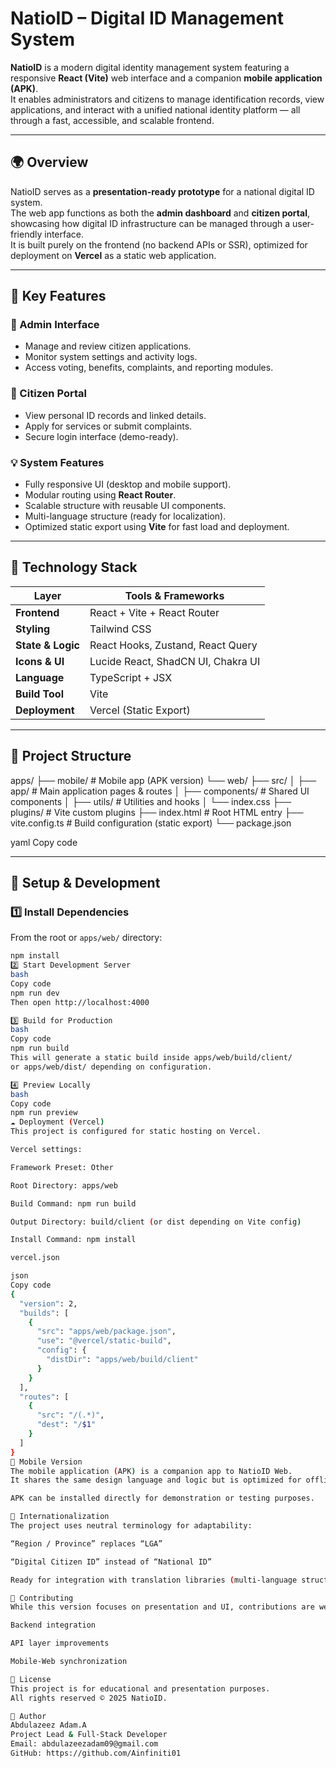 # NatioID – Digital ID Management System

**NatioID** is a modern digital identity management system featuring a responsive **React (Vite)** web interface and a companion **mobile application (APK)**.  
It enables administrators and citizens to manage identification records, view applications, and interact with a unified national identity platform — all through a fast, accessible, and scalable frontend.

---

## 🌍 Overview

NatioID serves as a **presentation-ready prototype** for a national digital ID system.  
The web app functions as both the **admin dashboard** and **citizen portal**, showcasing how digital ID infrastructure can be managed through a user-friendly interface.  
It is built purely on the frontend (no backend APIs or SSR), optimized for deployment on **Vercel** as a static web application.

---

## 🚀 Key Features

### 🧭 Admin Interface
- Manage and review citizen applications.
- Monitor system settings and activity logs.
- Access voting, benefits, complaints, and reporting modules.

### 👤 Citizen Portal
- View personal ID records and linked details.
- Apply for services or submit complaints.
- Secure login interface (demo-ready).

### 💡 System Features
- Fully responsive UI (desktop and mobile support).
- Modular routing using **React Router**.
- Scalable structure with reusable UI components.
- Multi-language structure (ready for localization).
- Optimized static export using **Vite** for fast load and deployment.

---

## 🧱 Technology Stack

| Layer | Tools & Frameworks |
|-------|--------------------|
| **Frontend** | React + Vite + React Router |
| **Styling** | Tailwind CSS |
| **State & Logic** | React Hooks, Zustand, React Query |
| **Icons & UI** | Lucide React, ShadCN UI, Chakra UI |
| **Language** | TypeScript + JSX |
| **Build Tool** | Vite |
| **Deployment** | Vercel (Static Export) |

---

## 📂 Project Structure

apps/
├── mobile/ # Mobile app (APK version)
└── web/
├── src/
│ ├── app/ # Main application pages & routes
│ ├── components/ # Shared UI components
│ ├── utils/ # Utilities and hooks
│ └── index.css
├── plugins/ # Vite custom plugins
├── index.html # Root HTML entry
├── vite.config.ts # Build configuration (static export)
└── package.json

yaml
Copy code

---

## 🧩 Setup & Development

### 1️⃣ Install Dependencies
From the root or `apps/web/` directory:
```bash
npm install
2️⃣ Start Development Server
bash
Copy code
npm run dev
Then open http://localhost:4000

3️⃣ Build for Production
bash
Copy code
npm run build
This will generate a static build inside apps/web/build/client/
or apps/web/dist/ depending on configuration.

4️⃣ Preview Locally
bash
Copy code
npm run preview
☁️ Deployment (Vercel)
This project is configured for static hosting on Vercel.

Vercel settings:

Framework Preset: Other

Root Directory: apps/web

Build Command: npm run build

Output Directory: build/client (or dist depending on Vite config)

Install Command: npm install

vercel.json

json
Copy code
{
  "version": 2,
  "builds": [
    {
      "src": "apps/web/package.json",
      "use": "@vercel/static-build",
      "config": {
        "distDir": "apps/web/build/client"
      }
    }
  ],
  "routes": [
    {
      "src": "/(.*)",
      "dest": "/$1"
    }
  ]
}
📱 Mobile Version
The mobile application (APK) is a companion app to NatioID Web.
It shares the same design language and logic but is optimized for offline and on-device use.

APK can be installed directly for demonstration or testing purposes.

🧭 Internationalization
The project uses neutral terminology for adaptability:

“Region / Province” replaces “LGA”

“Digital Citizen ID” instead of “National ID”

Ready for integration with translation libraries (multi-language structure supported)

🤝 Contributing
While this version focuses on presentation and UI, contributions are welcome for:

Backend integration

API layer improvements

Mobile-Web synchronization

📜 License
This project is for educational and presentation purposes.
All rights reserved © 2025 NatioID.

🧠 Author
Abdulazeez Adam.A
Project Lead & Full-Stack Developer
Email: abdulazeezadam09@gmail.com
GitHub: https://github.com/Ainfiniti01

